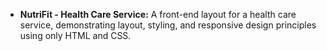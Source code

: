 - **NutriFit - Health Care Service:**
  A front-end layout for a health care service, demonstrating layout, styling, and responsive design principles using only HTML and CSS.
